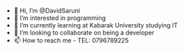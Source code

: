- 👋 Hi, I’m @DavidSaruni
- 👀 I’m interested in programming
- 🌱 I’m currently learning at Kabarak University studying IT
- 💞️ I’m looking to collaborate on being a developer
- 📫 How to reach me - TEL: 0796789225

<!---
DavidSaruni/DavidSaruni is a ✨ special ✨ repository because its `README.md` (this file) appears on your GitHub profile.
You can click the Preview link to take a look at your changes.
--->
